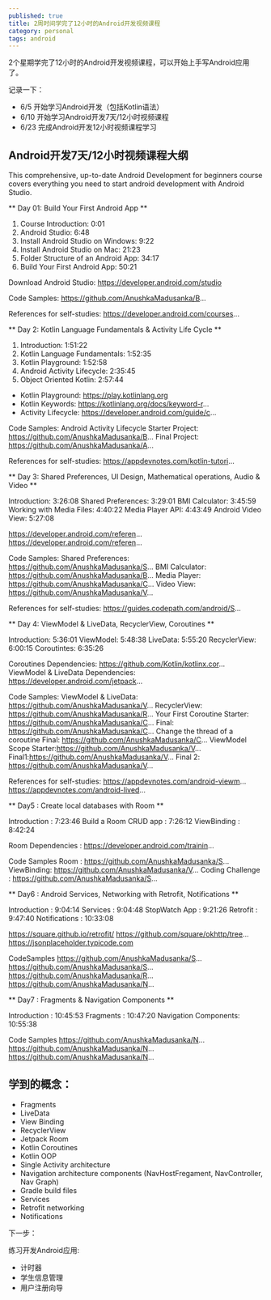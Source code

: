 ```yaml
---
published: true
title: 2周时间学完了12小时的Android开发视频课程
category: personal
tags: android
---
```

2个星期学完了12小时的Android开发视频课程，可以开始上手写Android应用了。

记录一下：

- 6/5 开始学习Android开发（包括Kotlin语法）
- 6/10 开始学习Android开发7天/12小时视频课程
- 6/23 完成Android开发12小时视频课程学习
  
## Android开发7天/12小时视频课程大纲

This comprehensive, up-to-date Android Development for beginners course covers everything you need to start android development with Android Studio. 

** Day 01: Build Your First Android App **

1. Course Introduction: 0:01
1. Android Studio: 6:48
1. Install Android Studio on Windows: 9:22
1. Install Android Studio on Mac: 21:23
1. Folder Structure of an Android App: 34:17
1. Build Your First Android App: 50:21

Download Android Studio: https://developer.android.com/studio

Code Samples: 
https://github.com/AnushkaMadusanka/B...

References for self-studies:
https://developer.android.com/courses...


** Day 2: Kotlin Language Fundamentals & Activity Life Cycle **

1. Introduction: 1:51:22
1. Kotlin Language Fundamentals: 1:52:35
1. Kotlin Playground: 1:52:58
1. Android Activity Lifecycle: 2:35:45
1. Object Oriented Kotlin: 2:57:44


- Kotlin Playground: https://play.kotlinlang.org
- Kotlin Keywords: https://kotlinlang.org/docs/keyword-r...
- Activity Lifecycle: https://developer.android.com/guide/c...


Code Samples: 
Android Activity Lifecycle
Starter Project: https://github.com/AnushkaMadusanka/B...
Final Project: https://github.com/AnushkaMadusanka/A...

References for self-studies:
https://appdevnotes.com/kotlin-tutori...

** Day 3: Shared Preferences, UI Design, Mathematical operations, Audio & Video **

Introduction: 3:26:08
Shared Preferences: 3:29:01
BMI Calculator: 3:45:59 
Working with Media Files: 4:40:22
Media Player API: 4:43:49
Android Video View: 5:27:08

https://developer.android.com/referen...
https://developer.android.com/referen...

Code Samples: 
Shared Preferences: https://github.com/AnushkaMadusanka/S...
BMI Calculator: https://github.com/AnushkaMadusanka/B...
Media Player: https://github.com/AnushkaMadusanka/C...
Video View: https://github.com/AnushkaMadusanka/V...

References for self-studies:
https://guides.codepath.com/android/S...

** Day 4: ViewModel & LiveData, RecyclerView, Coroutines **

Introduction: 5:36:01
ViewModel: 5:48:38
LiveData: 5:55:20
RecyclerView: 6:00:15
Coroutintes: 6:35:26

Coroutines Dependencies: https://github.com/Kotlin/kotlinx.cor...
ViewModel & LiveData Dependencies: https://developer.android.com/jetpack...

Code Samples: 
ViewModel & LiveData: https://github.com/AnushkaMadusanka/V...
RecyclerView: https://github.com/AnushkaMadusanka/R...
Your First Coroutine
Starter: https://github.com/AnushkaMadusanka/C...
Final: https://github.com/AnushkaMadusanka/C...
Change the thread of a coroutine
Final: https://github.com/AnushkaMadusanka/C...
ViewModel Scope
Starter:https://github.com/AnushkaMadusanka/V...
Final1:https://github.com/AnushkaMadusanka/V...
Final 2: https://github.com/AnushkaMadusanka/V...

References for self-studies:
https://appdevnotes.com/android-viewm...
https://appdevnotes.com/android-lived...

** Day5 : Create local databases with Room **

Introduction :  7:23:46
Build a Room CRUD app : 7:26:12
ViewBinding : 8:42:24

Room Dependencies : https://developer.android.com/trainin...

Code Samples
Room : https://github.com/AnushkaMadusanka/S...
ViewBinding: https://github.com/AnushkaMadusanka/V...
Coding Challenge : https://github.com/AnushkaMadusanka/S...

** Day6 : Android Services, Networking with Retrofit, Notifications **

Introduction : 9:04:14
Services : 9:04:48
StopWatch App : 9:21:26
Retrofit : 9:47:40
Notifications : 10:33:08

https://square.github.io/retrofit/
https://github.com/square/okhttp/tree...
https://jsonplaceholder.typicode.com

CodeSamples
https://github.com/AnushkaMadusanka/S...
https://github.com/AnushkaMadusanka/S...
https://github.com/AnushkaMadusanka/R...
https://github.com/AnushkaMadusanka/N...

** Day7 : Fragments & Navigation Components **

Introduction : 10:45:53
Fragments : 10:47:20
Navigation Components: 10:55:38

Code Samples
https://github.com/AnushkaMadusanka/N...
https://github.com/AnushkaMadusanka/N...
https://github.com/AnushkaMadusanka/N...


## 学到的概念：

- Fragments
- LiveData
- View Binding
- RecyclerView
- Jetpack Room
- Kotlin Coroutines
- Kotlin OOP
- Single Activity architecture
- Navigation architecture components (NavHostFregament, NavController, Nav Graph)
- Gradle build files
- Services
- Retrofit networking
- Notifications


下一步：

练习开发Android应用:

- 计时器
- 学生信息管理
- 用户注册向导

